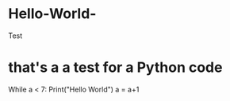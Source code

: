 # Hello-World-
Test 

# that's a a test for a Python code 

While a < 7: 
  Print("Hello World")
  a = a+1 

